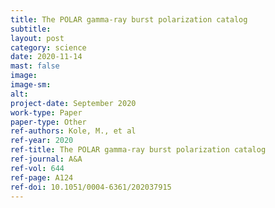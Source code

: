 ```yaml
---
title: The POLAR gamma-ray burst polarization catalog
subtitle:
layout: post
category: science
date: 2020-11-14
mast: false
image: 
image-sm: 
alt: 
project-date: September 2020
work-type: Paper
paper-type: Other
ref-authors: Kole, M., et al
ref-year: 2020
ref-title: The POLAR gamma-ray burst polarization catalog
ref-journal: A&A
ref-vol: 644
ref-page: A124 
ref-doi: 10.1051/0004-6361/202037915
---
```

